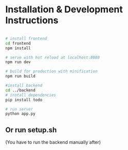 # Installation & Development Instructions

``` bash

# install frontend
cd frontend
npm install

# serve with hot reload at localhost:8080
npm run dev

# build for production with minification
npm run build

#install backend 
cd ../backend
# install dependencies
pip install todo

# run server
python app.py
```

## Or run setup.sh

(You have to run the backend manually after)
